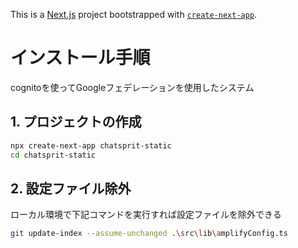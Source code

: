 This is a [Next.js](https://nextjs.org/) project bootstrapped with [`create-next-app`](https://github.com/vercel/next.js/tree/canary/packages/create-next-app).

# インストール手順

cognitoを使ってGoogleフェデレーションを使用したシステム

## 1. プロジェクトの作成

```bash
npx create-next-app chatsprit-static
cd chatsprit-static
```

## 2. 設定ファイル除外

ローカル環境で下記コマンドを実行すれば設定ファイルを除外できる

```bash
git update-index --assume-unchanged .\src\lib\amplifyConfig.ts
```
